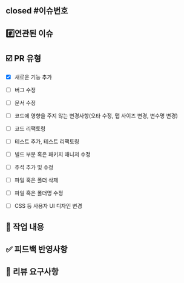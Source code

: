 ## closed #이슈번호
<!---- 자신이 완료한 이슈를 닫아주세요 -->
<!---- 변경 사항 및 관련 이슈에 대해 간단하게 작성해주세요. 어떻게보다 무엇을 왜 수정했는지 설명해주세요. -->


## #️⃣연관된 이슈
<!---- Resolves: #(Isuue Number) -->


## ☑️ PR 유형
- [x] 새로운 기능 추가
- [ ] 버그 수정
- [ ] 문서 수정
- [ ] 코드에 영향을 주지 않는 변경사항(오타 수정, 탭 사이즈 변경, 변수명 변경)
- [ ] 코드 리팩토링
- [ ] 테스트 추가, 테스트 리팩토링
- [ ] 빌드 부분 혹은 패키지 매니저 수정
- [ ] 주석 추가 및 수정
- [ ] 파일 혹은 폴더 삭제
- [ ] 파일 혹은 폴더명 수정
- [ ] CSS 등 사용자 UI 디자인 변경


## 📝 작업 내용
<!-- 작업한 내용을 간략히 설명해주세요. -->
<!-- 필요시 스크린샷을 첨부해주세요. -->

## ✅ 피드백 반영사항


## 💬 리뷰 요구사항
<!-- 리뷰어가 중점적으로 봐주면 좋을 것 같은 부분이 있다면 작성해주세요. ->

